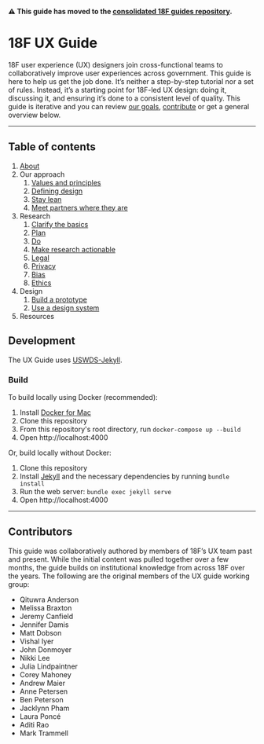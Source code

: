 **⚠️ This guide has moved to the [consolidated 18F guides repository](https://github.com/18F/guides).**

# 18F UX Guide

18F user experience (UX) designers join cross-functional teams to
collaboratively improve user experiences across government. This guide is here
to help us get the job done. It’s neither a step-by-step tutorial nor a set of
rules. Instead, it’s a starting point for 18F-led UX design: doing it,
discussing it, and ensuring it’s done to a consistent level of quality. This
guide is iterative and you can review
[our goals](https://github.com/18F/ux-guide/wiki/Goals),
[contribute](https://github.com/18F/ux-guide/blob/main/CONTRIBUTING.md) or get a
general overview below.

---

## Table of contents

1. [About](https://github.com/18F/ux-guide/blob/main/_pages/about.md)
1. Our approach
    1. [Values and principles](https://github.com/18F/ux-guide/blob/main/_pages/our-approach/values-and-principles.md)
    1. [Defining design](https://github.com/18F/ux-guide/blob/main/_pages/our-approach/defining-design.md)
    1. [Stay lean](https://github.com/18F/ux-guide/blob/main/_pages/our-approach/stay-lean.md)
    1. [Meet partners where they are](https://github.com/18F/ux-guide/blob/main/_pages/our-approach/meet-people-where-they-are.md)
1. Research
    1. [Clarify the basics](https://github.com/18F/ux-guide/blob/main/_pages/research/clarify-the-basics.md)
    1. [Plan](https://github.com/18F/ux-guide/blob/main/_pages/research/plan.md)
    1. [Do](https://github.com/18F/ux-guide/blob/main/_pages/research/do.md)
    1. [Make research actionable](https://github.com/18F/ux-guide/blob/main/_pages/research/make-research-actionable.md)
    1. [Legal](https://github.com/18F/ux-guide/blob/main/_pages/research/legal.md)
    1. [Privacy](https://github.com/18F/ux-guide/blob/main/_pages/research/privacy.md)
    1. [Bias](https://github.com/18F/ux-guide/blob/main/_pages/research/bias.md)
    1. [Ethics](https://github.com/18F/ux-guide/blob/main/_pages/research/ethics.md)
1. Design 
    1. [Build a prototype](https://github.com/18F/ux-guide/blob/main/_pages/design/build-a-prototype.md)
    1. [Use a design system](https://github.com/18F/ux-guide/blob/main/_pages/design/use-a-design-system.md)
1. Resources

## Development
The UX Guide uses [USWDS-Jekyll](https://github.com/18F/uswds-jekyll).


### Build

To build locally using Docker (recommended):

1. Install [Docker for Mac](https://docs.docker.com/desktop/install/mac-install/)
1. Clone this repository
1. From this repository's root directory, run `docker-compose up --build`
1. Open http://localhost:4000

Or, build locally without Docker:

1. Clone this repository
1. Install [Jekyll](http://jekyllrb.com/) and the necessary dependencies by running `bundle install`
1. Run the web server: `bundle exec jekyll serve`
1. Open http://localhost:4000



---

## Contributors

This guide was collaboratively authored by members of 18F’s UX team past and present. While the initial content was pulled together over a few months, the guide builds on institutional knowledge from across 18F over the years. The following are the original members of the UX guide working group: 

- Qituwra Anderson
- Melissa Braxton
- Jeremy Canfield
- Jennifer Damis
- Matt Dobson
- Vishal Iyer
- John Donmoyer
- Nikki Lee
- Julia Lindpaintner
- Corey Mahoney
- Andrew Maier
- Anne Petersen
- Ben Peterson
- Jacklynn Pham
- Laura Poncé
- Aditi Rao
- Mark Trammell

